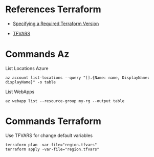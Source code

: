 # References Terraform

* [Specifying a Required Terraform Version](https://www.terraform.io/docs/configuration/terraform.html#specifying-required-provider-versions)

* [TFVARS](https://learn.hashicorp.com/terraform/getting-started/variables.html)

# Commands Az

List Locations Azure

 ```
 az account list-locations --query "[].{Name: name, DisplayName: displayName}" -o table
 ```

 List WebApps

 ```
az webapp list --resource-group my-rg --output table
 ```


 # Commands Terraform

Use TFVARS for change default variables

```
terraform plan -var-file="region.tfvars" 
terraform apply -var-file="region.tfvars" 

  ```